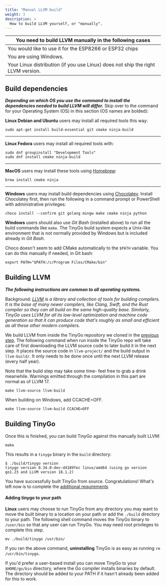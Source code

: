 ```yaml
---
title: "Manual LLVM build"
weight: 3
description: >
  How to build LLVM yourself, or "manually".
---
```



| You need to build LLVM manually in the following cases |
|---|
|  You would like to use it for the ESP8266 or ESP32 chips |
| You are using Windows. |
| Your Linux distribution (if you use Linux) does not ship the right LLVM version. |


## Build dependencies
***Depending on which OS you use the command to install
the dependencies needed to build LLVM will differ.*** Skip over to the command for your Operating System (OS) in this section (OS names are bolded):


**Linux Debian and Ubuntu** users may install all required tools this way:
```shell
sudo apt-get install build-essential git cmake ninja-build
```

---

**Linux Fedora** users may install all required tools with:
```shell
sudo dnf groupinstall "Development Tools"
sudo dnf install cmake ninja-build
```

---

**MacOS** users may install these tools using [Homebrew](https://brew.sh/):

```shell
brew install cmake ninja
```

---

**Windows** users may install build dependencies using [Chocolatey](https://chocolatey.org/). Install Chocolatey first, then run the following in a command prompt or PowerShell with administrative privileges:

```shell
choco install --confirm git golang mingw make cmake ninja python
```
**Windows** users should also use *Git Bash* (installed above) to run all the build commands like `make`. The TinyGo build system expects a Unix-like environment that is not normally provided by Windows but is included already in *Git Bash*.

Choco doesn't seem to add CMake automatically to the `$PATH` variable. You can do this manually if needed, in Git bash:

```shell
export PATH="$PATH:/c/Program Files/CMake/bin"
```

## Building LLVM
***The following instructions are common to all operating systems.***

Background: *[LLVM](https://llvm.org/) is a library and collection of tools for building compilers. It is the base of many newer compilers, like Clang, Swift, and the Rust compiler so they can all build on the same high-quality base. Similarly, TinyGo uses LLVM for all its low-level optimization and machine code generation so that it can produce code that's roughly as small and efficient as all these other modern compilers.*

We build LLVM from inside the TinyGo repository we cloned in the [previous step](../). The following command when run inside the TinyGo repo will take care of first downloading the LLVM source code to later build it in the next step. It places the source code in `llvm-project/` and the build output in `llvm-build/`. It only needs to be done once until the next LLVM release (every half year).

Note that the build step may take some time- feel free to grab a drink meanwhile. Warnings emitted through the compilation in this part are normal as of LLVM 17.

```shell
make llvm-source llvm-build
```

When building on Windows, add CCACHE=OFF.

```shell
make llvm-source llvm-build CCACHE=OFF
```


## Building TinyGo

Once this is finished, you can build TinyGo against this manually built LLVM:

```shell
make
```

This results in a `tinygo` binary in the `build` directory:

```shell
$ ./build/tinygo version
tinygo version 0.34.0-dev-d4189fec linux/amd64 (using go version go1.23 and LLVM version 18.1.2)
```

You have successfully built TinyGo from source. Congratulations! What's left now is to complete the [additional requirements](../additional-requirements)

#### Adding tinygo to your path

**Linux** users may choose to run TinyGo from any directory you may want to move the built binary to a location on your path
or add the `./build` directory to your path. The following shell command moves the TinyGo binary to `/user/bin` so that any user can run TinyGo. You may need root privileges to complete this step.
```shell
mv ./build/tinygo /usr/bin/
```
If you ran the above command, **uninstalling** TinyGo is as easy as running `rm /usr/bin/tinygo`.

If you'd prefer a user-based install you can move TinyGo to your `$HOME/go/bin` directory, where the Go compiler installs binaries by default. The directory should be added to your PATH if it hasn't already been added for this to work.